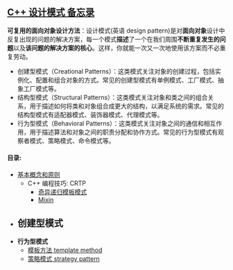 ## [C++ 设计模式 备忘录](#)

**可复用的面向对象设计方法**：设计模式(英语 design pattern)是对**面向对象**设计中反复出现的问题的解决方案，每一个模式**描述**了一个在我们周围**不断重复发生的问题**以及**该问题的解决方案的核心**。这样，你就能一次又一次地使用该方案而不必重复劳动。



* 创建型模式（Creational Patterns）：这类模式关注对象的创建过程，包括实例化、配置和组合对象的方式。常见的创建型模式有单例模式、工厂模式、抽象工厂模式等。
* 结构型模式（Structural Patterns）：这类模式关注对象和类之间的组合关系，用于描述如何将类和对象组合成更大的结构，以满足系统的需求。常见的结构型模式有适配器模式、装饰器模式、代理模式等。
* 行为型模式（Behavioral Patterns）：这类模式关注对象之间的通信和相互作用，用于描述算法和对象之间的职责分配和协作方式。常见的行为型模式有观察者模式、策略模式、命令模式等。

####  目录:

- [基本概念和原则](./contents/conception.md)
  - C++ 编程技巧: CRTP
    - [奇异递归模板模式](./tech/CRTP.md)
    - [Mixin](./tech/Mixin.md)
- **创建型模式**
  - 
- **行为型模式**
  - [模板方法 template method](./contents/TemplateMethod.md)
  - [策略模式 strategy pattern](./contents/StrategyPatterrn.md)
